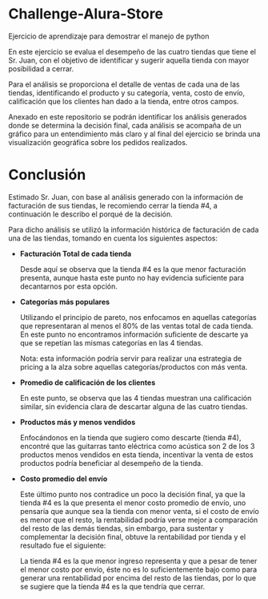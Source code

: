 # Challenge-Alura-Store
Ejercicio de aprendizaje para demostrar el manejo de python

En este ejercicio se evalua el desempeño de las cuatro tiendas que tiene el Sr. Juan, con el objetivo de identificar y sugerir aquella tienda con mayor posibilidad a cerrar.

Para el análisis se proporciona el detalle de ventas de cada una de las tiendas, identificando el producto y su categoría, venta, costo de envío, calificación que los clientes han dado a la tienda, entre otros campos.

Anexado en este repositorio se podrán identificar los análisis generados donde se determina la decisión final, cada análisis se acompaña de un gráfico para un entendimiento más claro y al final del ejercicio se brinda una visualización geográfica sobre los pedidos realizados.

# Conclusión

Estimado Sr. Juan, con base al análisis generado con la información de facturación de sus tiendas, le recomiendo cerrar la tienda #4, a continuación le describo el porqué de la decisión.

Para dicho análisis se utilizó la información histórica de facturación de cada una de las tiendas, tomando en cuenta los siguientes aspectos:

- **Facturación Total de cada tienda**

  Desde aquí se observa que la tienda #4 es la que menor facturación presenta, aunque hasta este punto no hay evidencia suficiente para decantarnos por esta opción.

- **Categorías más populares**

  Utilizando el principio de pareto, nos enfocamos en aquellas categorías que representaran al menos el 80% de las ventas total de cada tienda. En este punto no encontramos información suficiente de descarte ya que se repetían las mismas categorías en las 4 tiendas. 

  Nota: esta información podría servir para realizar una estrategia de pricing a la alza sobre aquellas categorías/productos con más venta.

- **Promedio de calificación de los clientes**

  En este punto, se observa que las 4 tiendas muestran una calificación similar, sin evidencia clara de descartar alguna de las cuatro tiendas.

- **Productos más y menos vendidos**

  Enfocándonos en la tienda que sugiero como descarte (tienda #4), encontré que las guitarras tanto eléctrica como acústica son 2 de los 3 productos menos vendidos en esta tienda, incentivar la venta de estos productos podría beneficiar al desempeño de la tienda.

- **Costo promedio del envío**

  Este último punto nos contradice un poco la decisión final, ya que la tienda #4 es la que presenta el menor costo promedio de envío, uno pensaría que aunque sea la tienda con menor venta, si el costo de envío es menor que el resto, la rentabilidad podría verse mejor a comparación del resto de las demás tiendas, sin embargo, para sustentar y complementar la decisión final, obtuve la rentabilidad por tienda y el resultado fue el siguiente:

  La tienda #4 es la que menor ingreso representa y que a pesar de tener el menor costo por envío, éste no es lo suficientemente bajo como para generar una rentabilidad por encima del resto de las tiendas, por lo que se sugiere que la tienda #4 es la que tendría que cerrar.
